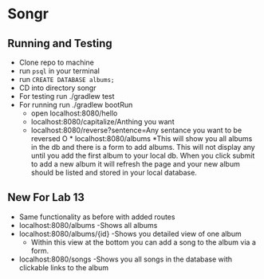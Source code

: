 # Songr

## Running and Testing
* Clone repo to machine
* run `psql` in your terminal
* run `CREATE DATABASE albums;`
* CD into directory songr
* For testing run ./gradlew test
* For running run ./gradlew bootRun
    * open localhost:8080/hello
    * localhost:8080/capitalize/Anthing you want
    * localhost:8080/reverse?sentence=Any sentance you want to be reversed
O    * localhost:8080/albums
        *This will show you all albums in the db and there is a form to add albums.  This will not display any until you add the first album to your local db. When you click submit to add a new album it will refresh the page and your new album should be listed and stored in your local database.

## New For Lab 13
* Same functionality as before with added routes
* localhost:8080/albums -Shows all albums
* localhost:8080/albums/{id} -Shows you detailed view of one album
    * Within this view at the bottom you can add a song to the album via a form.
* localhost:8080/songs -Shows you all songs in the database with clickable links to the album

